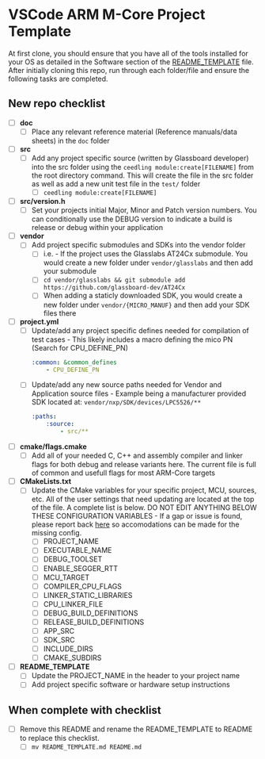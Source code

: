 # VSCode ARM M-Core Project Template
At first clone, you should ensure that you have all of the tools installed for your OS as detailed in the Software section of the [README_TEMPLATE](./README_TEMPLATE.md) file. After initially cloning this repo, run through each folder/file and ensure the following tasks are completed.
## New repo checklist
- [ ] **doc**
    - [ ] Place any relevant reference material (Reference manuals/data sheets) in the ```doc``` folder
- [ ] **src**
    - [ ] Add any project specific source (written by Glassboard developer) into the src folder using the ```ceedling module:create[FILENAME]``` from the root directory command. This will create the file in the src folder as well as add a new unit test file in the ```test/``` folder
        - [ ] ```ceedling module:create[FILENAME]```
- [ ] **src/version.h**
    - [ ] Set your projects initial Major, Minor and Patch version numbers. You can conditionally use the DEBUG version to indicate a build is release or debug within your application
- [ ] **vendor**
    - [ ] Add project specific submodules and SDKs into the vendor folder
        - [ ] i.e. - If the project uses the Glasslabs AT24Cx submodule. You would create a new folder under ```vendor/glasslabs``` and then add your submodule
        - [ ] ```cd vendor/glasslabs && git submodule add https://github.com/glassboard-dev/AT24Cx```
        - [ ] When adding a staticly downloaded SDK, you would create a new folder under ```vendor/{MICRO_MANUF}``` and then add your SDK files there
- [ ] **project.yml**
    - [ ] Update/add any project specific defines needed for compilation of test cases - This likely includes a macro defining the mico PN (Search for CPU_DEFINE_PN)
        ```yml
        :common: &common_defines
            - CPU_DEFINE_PN
        ```
    - [ ] Update/add any new source paths needed for Vendor and Application source files - Example being a manufacturer provided SDK located at: ```vendor/nxp/SDK/devices/LPC5526/**```
        ```yml
        :paths:
            :source:
                - src/**
- [ ] **cmake/flags.cmake**
    - [ ] Add all of your needed C, C++ and assembly compiler and linker flags for both debug and release variants here. The current file is full of common and usefull flags for most ARM-Core targets
- [ ] **CMakeLists.txt**
    - [ ] Update the CMake variables for your specific project, MCU, sources, etc. All of the user settings that need updating are located at the top of the file. A complete list is below. DO NOT EDIT ANYTHING BELOW THESE CONFIGURATION VARIABLES - If a gap or issue is found, please report back [here](https://github.com/glassboard-dev/gl-arm-vscode-template/issues) so accomodations can be made for the missing config.
        - [ ] PROJECT_NAME
        - [ ] EXECUTABLE_NAME
        - [ ] DEBUG_TOOLSET
        - [ ] ENABLE_SEGGER_RTT
        - [ ] MCU_TARGET
        - [ ] COMPILER_CPU_FLAGS
        - [ ] LINKER_STATIC_LIBRARIES
        - [ ] CPU_LINKER_FILE
        - [ ] DEBUG_BUILD_DEFINITIONS
        - [ ] RELEASE_BUILD_DEFINITIONS
        - [ ] APP_SRC
        - [ ] SDK_SRC
        - [ ] INCLUDE_DIRS
        - [ ] CMAKE_SUBDIRS
- [ ] **README_TEMPLATE**
    - [ ] Update the PROJECT_NAME in the header to your project name
    - [ ] Add project specific software or hardware setup instructions

## When complete with checklist
- [ ] Remove this README and rename the README_TEMPLATE to README to replace this checklist.
    - [ ] ```mv README_TEMPLATE.md README.md```
